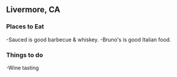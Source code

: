 ## Livermore, CA

### Places to Eat

-Sauced is good barbecue & whiskey.
-Bruno's is good Italian food.

### Things to do

-Wine tasting
